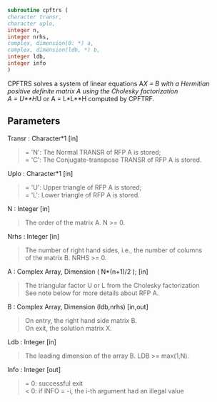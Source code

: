 ```fortran  
subroutine cpftrs (  
character transr,  
character uplo,  
integer n,  
integer nrhs,  
complex, dimension(0: *) a,  
complex, dimension(ldb, *) b,  
integer ldb,  
integer info  
)  
```  
  
CPFTRS solves a system of linear equations A*X = B with a Hermitian  
positive definite matrix A using the Cholesky factorization  
A = U**H*U or A = L*L**H computed by CPFTRF.  
  
## Parameters  
Transr : Character*1 [in]  
> = 'N':  The Normal TRANSR of RFP A is stored;  
> = 'C':  The Conjugate-transpose TRANSR of RFP A is stored.  
  
Uplo : Character*1 [in]  
> = 'U':  Upper triangle of RFP A is stored;  
> = 'L':  Lower triangle of RFP A is stored.  
  
N : Integer [in]  
> The order of the matrix A.  N >= 0.  
  
Nrhs : Integer [in]  
> The number of right hand sides, i.e., the number of columns  
> of the matrix B.  NRHS >= 0.  
  
A : Complex Array, Dimension ( N*(n+1)/2 ); [in]  
> The triangular factor U or L from the Cholesky factorization  
> See note below for more details about RFP A.  
  
B : Complex Array, Dimension (ldb,nrhs) [in,out]  
> On entry, the right hand side matrix B.  
> On exit, the solution matrix X.  
  
Ldb : Integer [in]  
> The leading dimension of the array B.  LDB >= max(1,N).  
  
Info : Integer [out]  
> = 0:  successful exit  
> < 0:  if INFO = -i, the i-th argument had an illegal value  
  

